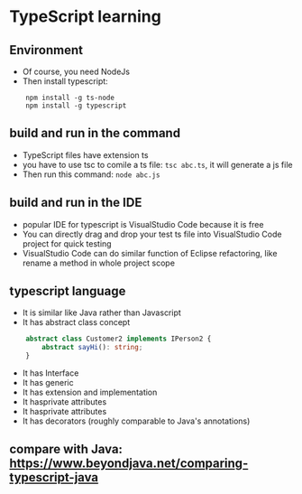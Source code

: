 # TypeScript learning

## Environment

- Of course, you need NodeJs
- Then install typescript:
```shell
    npm install -g ts-node
    npm install -g typescript
```

## build and run in the command

- TypeScript files have extension ts
- you have to use tsc to comile  a ts file: `tsc abc.ts`, it will generate a js file
- Then run this command: `node abc.js`

## build and run in the IDE

- popular IDE for typescript is VisualStudio Code because it is free
- You can directly drag and drop your test ts file into VisualStudio Code project for quick testing
- VisualStudio Code can do similar function of Eclipse refactoring, like rename a method in whole project scope

## typescript language 
- It is similar like Java rather than Javascript
- It has abstract class concept
```typescript
	abstract class Customer2 implements IPerson2 {   
		abstract sayHi(): string;
	}
```
- It has Interface
- It has generic
- It has extension and implementation
- It hasprivate attributes
- It hasprivate attributes
- It has decorators (roughly comparable to Java's annotations)

## compare with Java:  https://www.beyondjava.net/comparing-typescript-java




